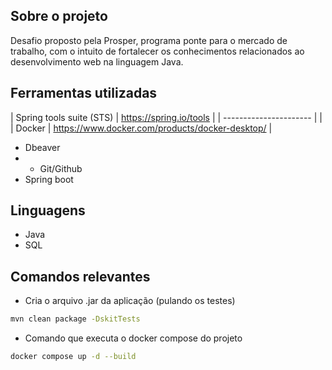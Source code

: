 ## Sobre o projeto 

Desafio proposto pela Prosper, programa ponte para o mercado de trabalho, com o intuito de fortalecer os conhecimentos 
relacionados ao desenvolvimento web na linguagem Java.

## Ferramentas utilizadas

| Spring tools suite (STS) | https://spring.io/tools |
| ----------------------   |               |
| Docker                   | https://www.docker.com/products/docker-desktop/ |
 
  - Dbeaver
  - - Git/Github
  - Spring boot

## Linguagens

  - Java
  - SQL

## Comandos relevantes 

- Cria o arquivo .jar da aplicação (pulando os testes)
 
```bash
mvn clean package -DskitTests
```
- Comando que executa o docker compose do projeto

```bash
docker compose up -d --build
```
